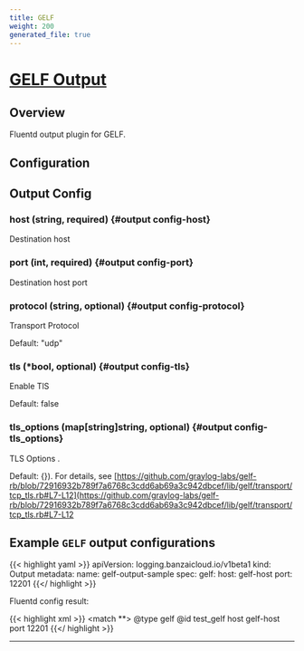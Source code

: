 ```yaml
---
title: GELF
weight: 200
generated_file: true
---
```


# [GELF Output](https://github.com/hotschedules/fluent-plugin-gelf-hs)
## Overview
 Fluentd output plugin for GELF.

## Configuration
## Output Config

### host (string, required) {#output config-host}

Destination host 


### port (int, required) {#output config-port}

Destination host port 


### protocol (string, optional) {#output config-protocol}

Transport Protocol

Default: "udp"

### tls (*bool, optional) {#output config-tls}

Enable TlS

Default: false

### tls_options (map[string]string, optional) {#output config-tls_options}

TLS Options .

Default: {}). For details, see [https://github.com/graylog-labs/gelf-rb/blob/72916932b789f7a6768c3cdd6ab69a3c942dbcef/lib/gelf/transport/tcp_tls.rb#L7-L12](https://github.com/graylog-labs/gelf-rb/blob/72916932b789f7a6768c3cdd6ab69a3c942dbcef/lib/gelf/transport/tcp_tls.rb#L7-L12


 ## Example `GELF` output configurations


{{< highlight yaml >}}
apiVersion: logging.banzaicloud.io/v1beta1
kind: Output
metadata:
  name: gelf-output-sample
spec:
  gelf:
    host: gelf-host
    port: 12201
{{</ highlight >}}

Fluentd config result:

{{< highlight xml >}}
<match **>
	@type gelf
	@id test_gelf
	host gelf-host
	port 12201
</match>
{{</ highlight >}}


---
